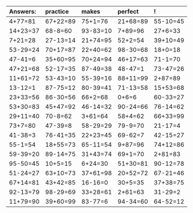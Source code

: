 | Answers: | practice | makes | perfect | ! |
| :--- | :--- | :--- | :--- | :--- |
| 4+77=81 | 67+22=89 | 75+1=76 | 21+68=89 | 55-10=45 | 
| 14+23=37 | 68-8=60 | 93-83=10 | 7+89=96 | 27+6=33 | 
| 7+21=28 | 27-13=14 | 21+74=95 | 52+2=54 | 39+10=49 | 
| 53-29=24 | 70+17=87 | 22+40=62 | 98-30=68 | 18+0=18 | 
| 47-41=6 | 35+60=95 | 70+24=94 | 46+17=63 | 71-1=70 | 
| 47+21=68 | 52-17=35 | 87-49=38 | 48-47=1 | 73-47=26 | 
| 11+61=72 | 53-43=10 | 55-39=16 | 88+11=99 | 2+87=89 | 
| 13-12=1 | 87-75=12 | 80-39=41 | 71-13=58 | 15+53=68 | 
| 23+33=56 | 86-30=56 | 66+2=68 | 0+6=6 | 60-33=27 | 
| 53+30=83 | 45+47=92 | 46-14=32 | 90-24=66 | 76-14=62 | 
| 29+11=40 | 70-8=62 | 3+61=64 | 58+4=62 | 66+33=99 | 
| 73+7=80 | 47-39=8 | 58-29=29 | 79-9=70 | 21-17=4 | 
| 41-38=3 | 76-41=35 | 22+23=45 | 69-62=7 | 42-15=27 | 
| 55-1=54 | 18+55=73 | 65-11=54 | 9+87=96 | 74+12=86 | 
| 59-39=20 | 89-14=75 | 31+43=74 | 69+1=70 | 2+81=83 | 
| 95-50=45 | 10+5=15 | 6+24=30 | 51+30=81 | 90-12=78 | 
| 51-24=27 | 63+10=73 | 37+61=98 | 20+52=72 | 67-21=46 | 
| 67+14=81 | 43+42=85 | 16-16=0 | 30+5=35 | 37+38=75 | 
| 92-13=79 | 98-29=69 | 33+28=61 | 2+61=63 | 31-29=2 | 
| 11+79=90 | 39+60=99 | 83-77=6 | 94-34=60 | 64-52=12 | 
